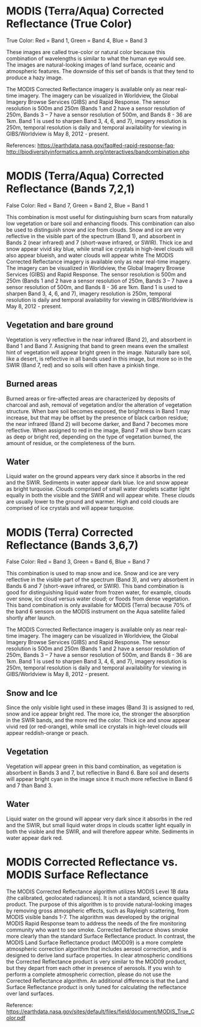 # MODIS (Terra/Aqua) Corrected Reflectance (True Color)

True Color: Red = Band 1, Green = Band 4, Blue = Band 3

These images are called true-color or natural color because this combination of wavelengths is similar to what the human eye would see. The images are natural-looking images of land surface, oceanic and atmospheric features. The downside of this set of bands is that they tend to produce a hazy image.

The MODIS Corrected Reflectance imagery is available only as near real-time imagery. The imagery can be visualized in Worldview, the Global Imagery Browse Services (GIBS) and Rapid Response. The sensor resolution is 500m and 250m (Bands 1 and 2 have a sensor resolution of 250m, Bands 3 – 7 have a sensor resolution of 500m, and Bands 8 - 36 are 1km. Band 1 is used to sharpen Band 3, 4, 6, and 7), imagery resolution is 250m, temporal resolution is daily and temporal availability for viewing in GIBS/Worldview is May 8, 2012 - present.

References: https://earthdata.nasa.gov/faq#ed-rapid-response-faq; 
http://biodiversityinformatics.amnh.org/interactives/bandcombination.php
# MODIS (Terra/Aqua) Corrected Reflectance (Bands 7,2,1)

False Color: Red = Band 7, Green = Band 2, Blue = Band 1

This combination is most useful for distinguishing burn scars from naturally low vegetation or bare soil and enhancing floods.
This combination can also be used to distinguish snow and ice from clouds. Snow and ice are very reflective in the visible part of the spectrum (Band 1), and absorbent in Bands 2 (near infrared) and 7 (short-wave infrared, or SWIR). Thick ice and snow appear vivid sky blue, while small ice crystals in high-level clouds will also appear blueish, and water clouds will appear white
The MODIS Corrected Reflectance imagery is available only as near real-time imagery. The imagery can be visualized in Worldview, the Global Imagery Browse Services (GIBS) and Rapid Response. The sensor resolution is 500m and 250m (Bands 1 and 2 have a sensor resolution of 250m, Bands 3 – 7 have a sensor resolution of 500m, and Bands 8 - 36 are 1km. Band 1 is used to sharpen Band 3, 4, 6, and 7), imagery resolution is 250m, temporal resolution is daily and temporal availability for viewing in GIBS/Worldview is May 8, 2012 - present.

## Vegetation and bare ground
Vegetation is very reflective in the near infrared (Band 2), and absorbent in Band 1 and Band 7. Assigning that band to green means even the smallest hint of vegetation will appear bright green in the image. Naturally bare soil, like a desert, is reflective in all bands used in this image, but more so in the SWIR (Band 7, red) and so soils will often have a pinkish tinge.

## Burned areas
Burned areas or fire-affected areas are characterized by deposits of charcoal and ash, removal of vegetation and/or the alteration of vegetation structure. When bare soil becomes exposed, the brightness in Band 1 may increase, but that may be offset by the presence of black carbon residue; the near infrared (Band 2) will become darker, and Band 7 becomes more reflective. When assigned to red in the image, Band 7 will show burn scars as deep or bright red, depending on the type of vegetation burned, the amount of residue, or the completeness of the burn.

## Water
Liquid water on the ground appears very dark since it absorbs in the red and the SWIR. Sediments in water appear dark blue. Ice and snow appear as bright turquoise. 
Clouds comprised of small water droplets scatter light equally in both the visible and the SWIR and will appear white. These clouds are usually lower to the ground and warmer. High and cold clouds are comprised of ice crystals and will appear turquoise.

# MODIS (Terra) Corrected Reflectance (Bands 3,6,7)
False Color: Red = Band 3, Green = Band 6, Blue = Band 7

This combination is used to map snow and ice. Snow and ice are very reflective in the visible part of the spectrum (Band 3), and very absorbent in Bands 6 and 7 (short-wave infrared, or SWIR). This band combination is good for distinguishing liquid water from frozen water, for example, clouds over snow, ice cloud versus water cloud; or floods from dense vegetation.
This band combination is only available for MODIS (Terra) because 70% of the band 6 sensors on the MODIS instrument on the Aqua satellite failed shortly after launch.

The MODIS Corrected Reflectance imagery is available only as near real-time imagery. The imagery can be visualized in Worldview, the Global Imagery Browse Services (GIBS) and Rapid Response. The sensor resolution is 500m and 250m (Bands 1 and 2 have a sensor resolution of 250m, Bands 3 – 7 have a sensor resolution of 500m, and Bands 8 - 36 are 1km. Band 1 is used to sharpen Band 3, 4, 6, and 7), imagery resolution is 250m, temporal resolution is daily and temporal availability for viewing in GIBS/Worldview is May 8, 2012 - present.

## Snow and Ice
Since the only visible light used in these images (Band 3) is assigned to red, snow and ice appear bright red. The more ice, the stronger the absorption in the SWIR bands, and the more red the color. Thick ice and snow appear vivid red (or red-orange), while small ice crystals in high-level clouds will appear reddish-orange or peach.

## Vegetation
Vegetation will appear green in this band combination, as vegetation is absorbent in Bands 3 and 7, but reflective in Band 6. Bare soil and deserts will appear bright cyan in the image since it much more reflective in Band 6 and 7 than Band 3.

## Water
Liquid water on the ground will appear very dark since it absorbs in the red and the SWIR, but small liquid water drops in clouds scatter light equally in both the visible and the SWIR, and will therefore appear white. Sediments in water appear dark red.

# MODIS Corrected Reflectance vs. MODIS Surface Reflectance

The MODIS Corrected Reflectance algorithm utilizes MODIS Level 1B data (the calibrated, geolocated radiances). It is not a standard, science quality product. The purpose of this algorithm is to provide natural-looking images by removing gross atmospheric effects, such as Rayleigh scattering, from MODIS visible bands 1-7. The algorithm was developed by the original MODIS Rapid Response team to address the needs of the fire monitoring community who want to see smoke. Corrected Reflectance shows smoke more clearly than the standard Surface Reflectance product. In contrast, the MODIS Land Surface Reflectance product (MOD09) is a more complete atmospheric correction algorithm that includes aerosol correction, and is designed to derive land surface properties. In clear atmospheric conditions the Corrected Reflectance product is very similar to the MOD09 product, but they depart from each other in presence of aerosols. If you wish to perform a complete atmospheric correction, please do not use the Corrected Reflectance algorithm. An additional difference is that the Land Surface Reflectance product is only tuned for calculating the reflectance over land surfaces.

Reference: https://earthdata.nasa.gov/sites/default/files/field/document/MODIS_True_Color.pdf 


